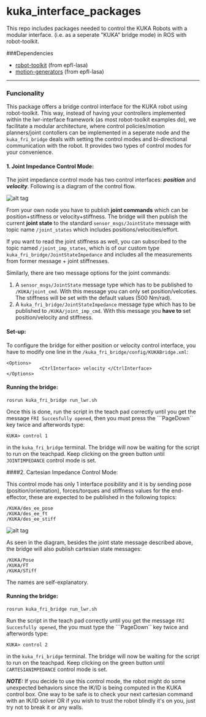 # kuka_interface_packages
This repo includes packages needed to control the KUKA Robots with a modular interface. (i.e. as a seperate "KUKA" bridge mode) in ROS with robot-toolkit.

###Dependencies
- [robot-toolkit](https://github.com/epfl-lasa/robot-toolkit) (from epfl-lasa)
- [motion-generators](https://github.com/epfl-lasa/motion-generators) (from epfl-lasa)

---
### Funcionality

This package offers a bridge control interface for the KUKA robot using robot-toolkit. This way, instead of having your controllers implemented within the lwr-interface framework (as most robot-toolkit examples do), we facilitate a modular architecture, where control policies/motion planners/joint contollers can be implemented in a seperate node and the ```kuka_fri_bridge``` deals with setting the control modes and bi-directional communication with the robot. It provides two types of control modes for your convenience.

#### 1. Joint Impedance Control Mode:

The joint impedance control mode has two control interfaces: ***position*** and ***velocity***. Following is a diagram of the control flow. 

![alt tag](https://cloud.githubusercontent.com/assets/761512/10713622/224bc630-7ac1-11e5-96cd-ef2b83aa87cb.png)

From your own node you have to publish **joint commands** which can be position+stiffness or velocity+stiffness. The bridge will then publish the current **joint state** to the standard ```sensor_msgs/JointState``` message with topic name ```/joint_states``` which includes positions/velocities/effort. 

If you want to read the joint stiffness as well, you can subscribed to the topic named ```/joint_imp_states```, which is of our custom type ```kuka_fri_bridge/JointStateImpedance``` and includes all the measurements from former message + joint stiffnesses.

Similarly, there are two message options for the joint commands:  
  1. A ```sensor_msgs/JointState``` message type which has to be published  to ```/KUKA/joint_cmd```. With this message you can only set position/velcoties. The stiffness will be set with the default values (500 Nm/rad).
  2. A ```kuka_fri_bridge/JointStateImpedance``` message type which has to be published to ```/KUKA/joint_imp_cmd```. With this message you **have to** set position/velocity and stiffness. 
  
#### Set-up:
To configure the bridge for either position or velocity control interface, you have to modify one line in the ```/kuka_fri_bridge/config/KUKABridge.xml```:
```
<Options>
            <CtrlInterface> velocity </CtrlInterface>
</Options>
```

#### Running the bridge:
```
rosrun kuka_fri_bridge run_lwr.sh
```

Once this is done, run the script in the teach pad correctly until you get the message ```FRI Succesfully opened```, then you must press the ```PageDown`` key twice and afterwords type:
```
KUKA> control 1
```
in the ```kuka_fri_bridge``` terminal.  The bridge will now be waiting for the script to run on the teachpad. Keep clicking on the green button until ```JOINTIMPEDANCE``` control mode is set.

####2. Cartesian Impedance Control Mode: 

This control mode has only 1 interface posibility and it is by sending pose (position/orientation), forces/torques and stiffness values for the end-effector, these are expected to be published in the following topics:
  ```
  /KUKA/des_ee_pose
  /KUKA/des_ee_ft
  /KUKA/des_ee_stiff
  ```
![alt tag](https://cloud.githubusercontent.com/assets/761512/10713605/6167fbfa-7ac0-11e5-95c9-523ffbbf7db5.png)

As seen in the diagram, besides the joint state message described above, the bridge will also publish cartesian state messages:
  ```
  /KUKA/Pose
  /KUKA/FT
  /KUKA/STiff
  ```
The names are self-explanatory.

#### Running the bridge:
```
rosrun kuka_fri_bridge run_lwr.sh
```
Run the script in the teach pad correctly until you get the message ```FRI Succesfully opened```, the you must type the ```PageDown`` key twice and afterwords type:
```
KUKA> control 2
```
in the ```kuka_fri_bridge``` terminal.  The bridge will now be waiting for the script to run on the teachpad. Keep clicking on the green button until ```CARTESIANIMPEDANCE``` control mode is set.

***NOTE:*** If you decide to use this control mode, the robot might do some unexpected behaviors since the IK/ID is being computed in the KUKA control box. One way to be safe is to check your next cartesian command with an IK/ID solver OR if you wish to trust the robot blindly it's on you, just try not to break it or any walls.
